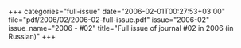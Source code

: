 +++
categories="full-issue"
date="2006-02-01T00:27:53+03:00"
file="pdf/2006/02/2006-02-full-issue.pdf"
issue="2006-02"
issue_name="2006 - #02"
title="Full issue of journal #02 in 2006 (in Russian)"
+++